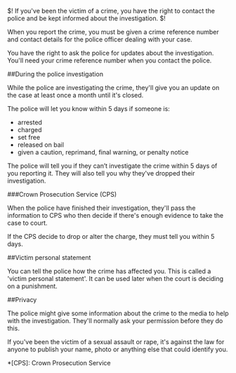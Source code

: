 $!
If you've been the victim of a crime, you have the right to contact the police and be kept informed about the investigation.
$!

When you report the crime, you must be given a crime reference number and contact details for the police officer dealing with your case.

You have the right to ask the police for updates about the investigation. You'll need your crime reference number when you contact the police.

##During the police investigation

While the police are investigating the crime, they'll give you an update on the case at least once a month until it's closed.

The police will let you know within 5 days if someone is:

- arrested 
- charged 
- set free 
- released on bail
- given a caution, reprimand, final warning, or penalty notice

The police will tell you if they can’t investigate the crime within 5 days of you reporting it. They will also tell you why they've dropped their investigation.

###Crown Prosecution Service (CPS)

When the police have finished their investigation, they'll pass the information to CPS who then decide if there's enough evidence to take the case to court. 

If the CPS decide to drop or alter the charge, they must tell you within 5 days.

##Victim personal statement

You can tell the police how the crime has affected you. This is called a 'victim personal statement'. It can be used later when the court is deciding on a punishment.

##Privacy

The police might give some information about the crime to the media to help with the investigation. They'll normally ask your permission before they do this.

If you've been the victim of a sexual assault or rape, it's against the law for anyone to publish your name, photo or anything else that could identify you.

*[CPS]: Crown Prosecution Service
